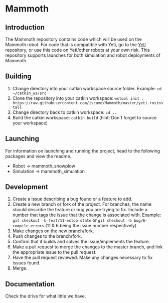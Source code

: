 # Mammoth

## Introduction

The Mammoth repository contains code which will be used on the Mammoth robot. For code that is compatible with Yeti, go to the [Yeti](https://github.com/iscumd/Yeti) repository, or use this code on Yeti/other robots at your own risk. This repository supports launches for both simulation and robot deployments of Mammoth.

## Building

1. Change directory into your catkin workspace source folder. Example: `cd ~/catkin_ws/src`
2. Clone the repository into your catkin workspace: `wstool init . https://raw.githubusercontent.com/iscumd/Mammoth/master/yeti.rosinstall`
3. Change directory back to catkin workspace: `cd ..`
4. Build the catkin workspace: `catkin build` (hint: Don't forget to source your workspace)

## Launching

For information on launching and running the project, head to the following packages and view the readme.
- Robot -> mammoth_snowplow
- Simulation -> mammoth_simulation

## Development

1. Create a issue describing a bug found or a feature to add.
2. Create a new branch or fork of the project. For branches, the name should describe the feature or bug you are trying to fix. Include a number that tags the issue that the change is associated with. Example: `git checkout -b feat/11-estop-state` or `git checkout -b bug/6-compile-errors` (11 & 6 being the issue number respectively)
3. Make changes on the new branch/fork.
4. Push changes to the branch/fork.
5. Confirm that it builds and solves the issue/implements the feature.
6. Make a pull request to merge the changes to the master branch, and link the appropriate issue to the pull request.
7. Have the pull request reviewed. Make any changes necessary to fix issues found.
8. Merge.

## Documentation

Check the drive for what little we have.
